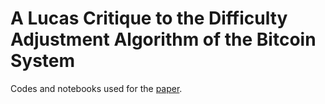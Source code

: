 # A Lucas Critique to the Difficulty Adjustment Algorithm of the Bitcoin System


Codes and notebooks used for the [paper](https://papers.ssrn.com/sol3/papers.cfm?abstract_id=3410460).


